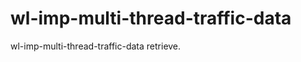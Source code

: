 wl-imp-multi-thread-traffic-data
================================

wl-imp-multi-thread-traffic-data retrieve.

